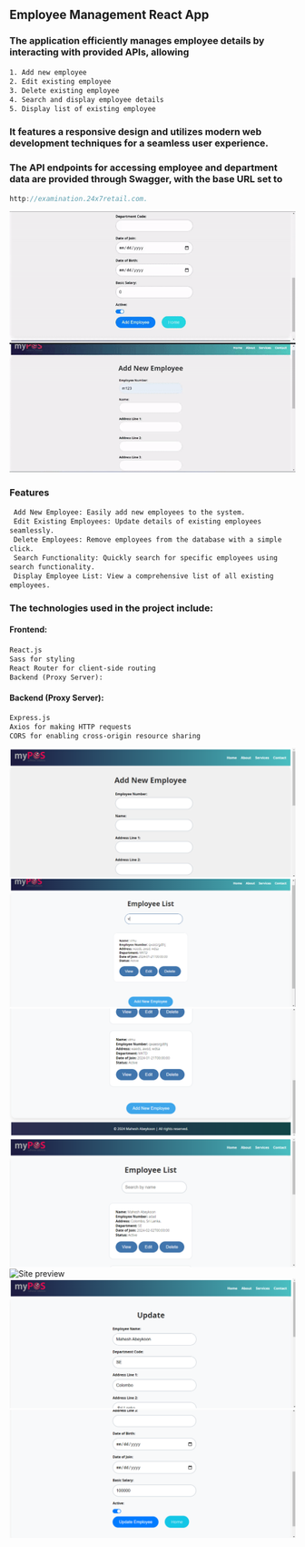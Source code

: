 ## Employee Management React App
### The application efficiently manages employee details by interacting with provided APIs, allowing 
``` console
1. Add new employee
2. Edit existing employee
3. Delete existing employee
4. Search and display employee details
5. Display list of existing employee
```
### It features a responsive design and utilizes modern web development techniques for a seamless user experience. 

### The API endpoints for accessing employee and department data are provided through Swagger, with the base URL set to 

```jsx harmony
http://examination.24x7retail.com.
```

![Site preview](./employee-portal.gif)
![Site preview](/form_validations.gif)

### Features

```console
 Add New Employee: Easily add new employees to the system.
 Edit Existing Employees: Update details of existing employees seamlessly.
 Delete Employees: Remove employees from the database with a simple click.
 Search Functionality: Quickly search for specific employees using search functionality.
 Display Employee List: View a comprehensive list of all existing employees.
```

### The technologies used in the project include:


#### Frontend:
```console
React.js
Sass for styling
React Router for client-side routing
Backend (Proxy Server):
```
#### Backend (Proxy Server):
```console
Express.js
Axios for making HTTP requests
CORS for enabling cross-origin resource sharing
```

![Site preview](/add_employee.png)
![Site preview](/find.png)
![Site preview](/home_bottom.png)
![Site preview](/home.png)
![Site preview](/read_one.png)
![Site preview](/update.png)
![Site preview](/update_2.png)
